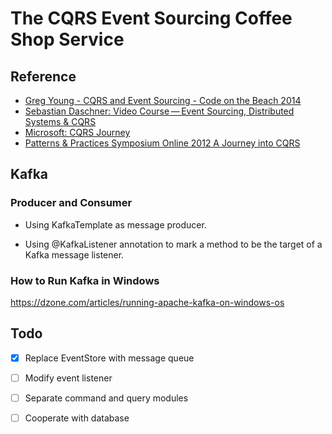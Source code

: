 # The CQRS Event Sourcing Coffee Shop Service  

## Reference
* [Greg Young - CQRS and Event Sourcing - Code on the Beach 2014](https://youtu.be/JHGkaShoyNs)
* [Sebastian Daschner: Video Course — Event Sourcing, Distributed Systems & CQRS](https://blog.sebastian-daschner.com/entries/event_sourcing_cqrs_video_course)
* [Microsoft: CQRS Journey](https://docs.microsoft.com/en-us/previous-versions/msp-n-p/jj554200(v=pandp.10))
* [Patterns & Practices Symposium Online 2012 A Journey into CQRS](https://youtu.be/MSof4jl6cNg)

## Kafka

### Producer and Consumer
* Using KafkaTemplate as message producer.

* Using @KafkaListener annotation to mark a method to be the target of a Kafka message listener.

### How to Run Kafka in Windows

https://dzone.com/articles/running-apache-kafka-on-windows-os

## Todo
- [x] Replace EventStore with message queue
- [ ] Modify event listener
- [ ] Separate command and query modules
- [ ] Cooperate with database
 

